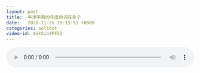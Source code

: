```yaml
---
layout: post
title:  牛津字典的年度热词有多个
date:   2020-11-25 15:15:51 +0800
categories: solidot
video-id: AekSio4PF5I
---
```


<audio id="youtube" style="width: 100%;" video-id="AekSio4PF5I" controls></audio>

<script async type="text/javascript" src="/audio.js"></script>

